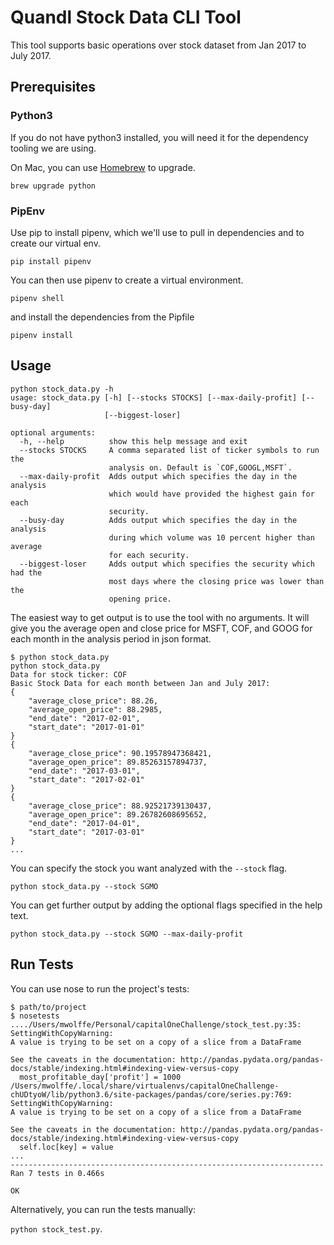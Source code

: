 # Quandl Stock Data CLI Tool

This tool supports basic operations over stock dataset from Jan 2017 to July 2017.

## Prerequisites

### Python3

If you do not have python3 installed, you will need it for the dependency tooling we are using.

On Mac, you can use [Homebrew](https://brew.sh/) to upgrade.

`brew upgrade python`

### PipEnv

Use pip to install pipenv, which we'll use to pull in dependencies and to create our virtual env.

`pip install pipenv`


You can then use pipenv to create a virtual environment.

`pipenv shell`

and install the dependencies from the Pipfile

`pipenv install`

## Usage

```
python stock_data.py -h
usage: stock_data.py [-h] [--stocks STOCKS] [--max-daily-profit] [--busy-day]
                     [--biggest-loser]

optional arguments:
  -h, --help          show this help message and exit
  --stocks STOCKS     A comma separated list of ticker symbols to run the
                      analysis on. Default is `COF,GOOGL,MSFT`.
  --max-daily-profit  Adds output which specifies the day in the analysis
                      which would have provided the highest gain for each
                      security.
  --busy-day          Adds output which specifies the day in the analysis
                      during which volume was 10 percent higher than average
                      for each security.
  --biggest-loser     Adds output which specifies the security which had the
                      most days where the closing price was lower than the
                      opening price.
```

The easiest way to get output is to use the tool with no arguments. It will give you the average open and close price for MSFT, COF, and GOOG for each month in the analysis period in json format.

```
$ python stock_data.py
python stock_data.py
Data for stock ticker: COF
Basic Stock Data for each month between Jan and July 2017:
{
    "average_close_price": 88.26,
    "average_open_price": 88.2985,
    "end_date": "2017-02-01",
    "start_date": "2017-01-01"
}
{
    "average_close_price": 90.19578947368421,
    "average_open_price": 89.85263157894737,
    "end_date": "2017-03-01",
    "start_date": "2017-02-01"
}
{
    "average_close_price": 88.92521739130437,
    "average_open_price": 89.26782608695652,
    "end_date": "2017-04-01",
    "start_date": "2017-03-01"
}
...
```

You can specify the stock you want analyzed with the `--stock` flag.

`python stock_data.py --stock SGMO`

You can get further output by adding the optional flags specified in the help text.

`python stock_data.py --stock SGMO --max-daily-profit`

## Run Tests

You can use nose to run the project's tests:

```
$ path/to/project
$ nosetests
..../Users/mwolffe/Personal/capitalOneChallenge/stock_test.py:35: SettingWithCopyWarning:
A value is trying to be set on a copy of a slice from a DataFrame

See the caveats in the documentation: http://pandas.pydata.org/pandas-docs/stable/indexing.html#indexing-view-versus-copy
  most_profitable_day['profit'] = 1000
/Users/mwolffe/.local/share/virtualenvs/capitalOneChallenge-chUDtyoW/lib/python3.6/site-packages/pandas/core/series.py:769: SettingWithCopyWarning:
A value is trying to be set on a copy of a slice from a DataFrame

See the caveats in the documentation: http://pandas.pydata.org/pandas-docs/stable/indexing.html#indexing-view-versus-copy
  self.loc[key] = value
...
----------------------------------------------------------------------
Ran 7 tests in 0.466s

OK
```

Alternatively, you can run the tests manually:

`python stock_test.py`.
